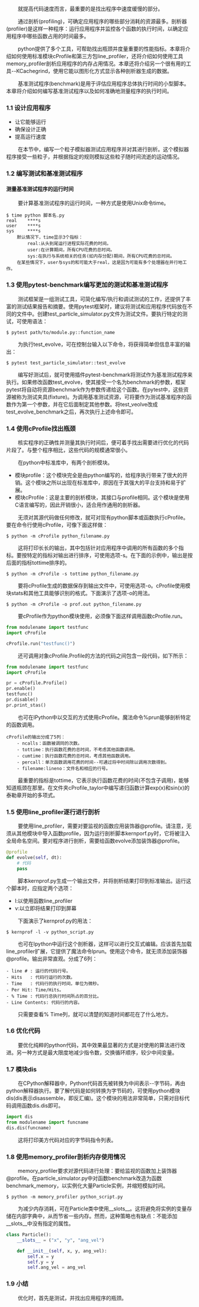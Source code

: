 &nbsp;&nbsp;&nbsp;&nbsp;&nbsp;&nbsp;&nbsp;&nbsp;就提高代码速度而言，最重要的是找出程序中速度缓慢的部分。

&nbsp;&nbsp;&nbsp;&nbsp;&nbsp;&nbsp;&nbsp;&nbsp;通过剖析(profiling)，可确定应用程序的哪些部分消耗的资源最多。剖析器(profiler)是这样一种程序：运行应用程序并监控各个函数的执行时间，以确定应用程序中哪些函数占用的时间最多。

&nbsp;&nbsp;&nbsp;&nbsp;&nbsp;&nbsp;&nbsp;&nbsp;python提供了多个工具，可帮助找出瓶颈并度量重要的性能指标。本章将介绍如何使用标准模块cProfile和第三方包line_profiler，还将介绍如何使用工具memory_profiler剖析应用程序的内存占用情况。本章还将介绍另一个很有用的工具--KCachegrind，使用它能以图形化方式显示各种剖析器生成的数据。

&nbsp;&nbsp;&nbsp;&nbsp;&nbsp;&nbsp;&nbsp;&nbsp;基准测试程序(benchmark)是用于评估应用程序总体执行时间的小型脚本。本章将介绍如何编写基准测试程序以及如何准确地测量程序的执行时间。

### 1.1 设计应用程序

- 让它能够运行
- 确保设计正确
- 提高运行速度

&nbsp;&nbsp;&nbsp;&nbsp;&nbsp;&nbsp;&nbsp;&nbsp;在本节中，编写一个粒子模拟器测试应用程序并对其进行剖析。这个模拟器程序接受一些粒子，并根据指定的规则模拟这些粒子随时间流逝的运动情况。

### 1.2 编写测试和基准测试程序

#### 测量基准测试程序的运行时间
&nbsp;&nbsp;&nbsp;&nbsp;&nbsp;&nbsp;&nbsp;&nbsp;要计算基准测试程序的运行时间，一种方式是使用Unix命令time。
```
$ time python 脚本名.py
real    ****s
user    ****s
sys     ****s
    默认情况下，time显示3个指标：
        real:从头到尾运行进程实际花费的时间。
        user:在计算期间，所有CPU花费的总时间。
        sys:在执行与系统相关的任务(如内存分配)期间，所有CPU花费的总时间。
    在某些情况下，user与sys的和可能大于real，这是因为可能有多个处理器在并行地工作。
```

### 1.3 使用pytest-benchmark编写更加的测试和基准测试程序

&nbsp;&nbsp;&nbsp;&nbsp;&nbsp;&nbsp;&nbsp;&nbsp;测试框架是一组测试工具，可简化编写/执行和调试测试的工作，还提供了丰富的测试结果报告和摘要。使用pytest框架时，建议将测试和应用程序代码放在不同的文件中。创建test_particle_simulator.py文件为测试文件。要执行特定的测试，可使用语法：
```
$ pytest path/to/module.py::function_name
```
&nbsp;&nbsp;&nbsp;&nbsp;&nbsp;&nbsp;&nbsp;&nbsp;为执行test_evolve，可在控制台输入以下命令，将获得简单但信息丰富的输出：
```
$ pytest test_particle_simulator::test_evolve
```
&nbsp;&nbsp;&nbsp;&nbsp;&nbsp;&nbsp;&nbsp;&nbsp;编写好测试后，就可使用插件pytest-benchmark将测试作为基准测试程序来执行。如果修改函数test_evolve，使其接受一个名为benchmark的参数，框架pytest将自动将资源benchmark作为参数传递给这个函数。在pytest中，这些资源被称为测试夹具(fixture)。为调用基准测试资源，可将要作为测试基准程序的函数作为第一个参数，并在它后面制定其他参数。将test_veolve改成test_evolve_benchmark之后，再次执行上述命令即可。

### 1.4 使用cProfile找出瓶颈

&nbsp;&nbsp;&nbsp;&nbsp;&nbsp;&nbsp;&nbsp;&nbsp;核实程序的正确性并测量其执行时间后，便可着手找出需要进行优化的代码片段了。与整个程序相比，这些代码的规模通常很小。

&nbsp;&nbsp;&nbsp;&nbsp;&nbsp;&nbsp;&nbsp;&nbsp;在python中标准库中，有两个剖析模块。
- 模块profile：这个模块完全是由python编写的，给程序执行带来了很大的开销。这个模块之所以出现在标准库中，原因在于其强大的平台支持和易于扩展。
- 模块cProfile：这是主要的剖析模块，其接口与profile相同。这个模块是使用C语言编写的，因此开销很小，适合用作通用的剖析器。

&nbsp;&nbsp;&nbsp;&nbsp;&nbsp;&nbsp;&nbsp;&nbsp;无须对其源代码做任何修改，就可对现有python脚本或函数执行cProfile。要在命令行使用cProfile，可像下面这样做：
```
$ python -m cProfile python_filename.py
```
&nbsp;&nbsp;&nbsp;&nbsp;&nbsp;&nbsp;&nbsp;&nbsp;这将打印长长的输出，其中包括针对应用程序中调用的所有函数的多个指标。要按特定的指标对输出进行排序，可使用选项-s。在下面的示例中，输出是按后面的指标tottime排序的。
```
$ python -m cProfile -s tottime python_filename.py
```
&nbsp;&nbsp;&nbsp;&nbsp;&nbsp;&nbsp;&nbsp;&nbsp;要将cProfile生成的数据保存到输出文件中，可使用选项-o。cProfile使用模块stats和其他工具能够识别的格式。下面演示了选项-o的用法。
```
$ python -m cProfile -o prof.out python_filename.py
```
&nbsp;&nbsp;&nbsp;&nbsp;&nbsp;&nbsp;&nbsp;&nbsp;要cProfile作为python模块使用，必须像下面这样调用函数cProfile.run。
```py
from modulename import testfunc
import cProfile

cProfile.run("testfunc()")
```
&nbsp;&nbsp;&nbsp;&nbsp;&nbsp;&nbsp;&nbsp;&nbsp;还可调用对象cProfile.Profile的方法的代码之间包含一段代码，如下所示：
```py
from modulename import testfunc
import cProfile

pr = cProfile.Profile()
pr.enable()
testfunc()
pr.disable()
pr.print_stas()
```
&nbsp;&nbsp;&nbsp;&nbsp;&nbsp;&nbsp;&nbsp;&nbsp;也可在IPython中以交互的方式使用cProfile。魔法命令%prun能够剖析特定的函数调用。
```text
cProfile的输出分成了5列：
    - ncalls：函数被调同的次数。
    - tottime：执行函数花费的总时间，不考虑其他函数调用。
    - cumtime：执行函数花费的总时间，考虑其他函数调用。
    - percall：单次函数调用花费的时间--可通过将中时间除以调用次数得到。
    - filename:lineno：文件名和相应的行号。
```
&nbsp;&nbsp;&nbsp;&nbsp;&nbsp;&nbsp;&nbsp;&nbsp;最重要的指标是tottime，它表示执行函数花费的时间(不包含子调用)，能够知道瓶颈在那里。在文件夹cProfile_taylor中编写递归函数计算exp(x)和sin(x)的泰勒章开始的多项式。

### 1.5 使用line_profiler逐行进行剖析

&nbsp;&nbsp;&nbsp;&nbsp;&nbsp;&nbsp;&nbsp;&nbsp;要使用line_profiler，需要对要监视的函数应用装饰器@profile。请注意，无须从其他模块中导入函数profile，因为运行剖析脚本kernporf.py时，它将被注入全局命名空间。要对程序进行剖析，需要给函数evolve添加装饰器@profile。
```py
@profile
def evolve(self, dt):
    # 代码
    pass
```
&nbsp;&nbsp;&nbsp;&nbsp;&nbsp;&nbsp;&nbsp;&nbsp;脚本kernprof.py生成一个输出文件，并将剖析结果打印到标准输出。运行这个脚本时，应指定两个选项：
- l:以使用函数line_profiler
- v:以立即将结果打印到屏幕

&nbsp;&nbsp;&nbsp;&nbsp;&nbsp;&nbsp;&nbsp;&nbsp;下面演示了kernprof.py的用法：
```shell
$ kernprof -l -v python_script.py
```
&nbsp;&nbsp;&nbsp;&nbsp;&nbsp;&nbsp;&nbsp;&nbsp;也可在Ipython中运行这个剖析器，这样可以进行交互式编辑。应该首先加载line_profiler扩展，它提供了魔法命令lprun。使用这个命令，就无须添加装饰器@profile。输出非常直观。分成了6列：
```text
- line # : 运行的代码行号。
- Hits   : 代码行运行的次数。
- Time   : 代码行的执行时间，单位为微秒。
- Per Hit: Time/Hits。
- % Time : 代码行总执行时间所占的百分比。
- Line Contents: 代码行的内容。
```
&nbsp;&nbsp;&nbsp;&nbsp;&nbsp;&nbsp;&nbsp;&nbsp;只需要查看% Time列，就可以清楚的知道时间都花在了什么地方。

### 1.6 优化代码

&nbsp;&nbsp;&nbsp;&nbsp;&nbsp;&nbsp;&nbsp;&nbsp;要优化纯粹的python代码，其中效果最显著的方式是对使用的算法进行改进。另一种方式是最大限度地减少指令数，交换循环顺序，较少中间变量。

### 1.7 模块dis

&nbsp;&nbsp;&nbsp;&nbsp;&nbsp;&nbsp;&nbsp;&nbsp;在CPython解释器中，Python代码首先被转换为中间表示--字节码，再由python解释器执行。要了解代码是如何转换为字节码的，可使用python模块dis(dis表示disassemble，即反汇编)。这个模块的用法非常简单，只需对目标代码调用函数dis.dis即可。
```py
import dis
from modulename import funcname
dis.dis(funcname)
```
&nbsp;&nbsp;&nbsp;&nbsp;&nbsp;&nbsp;&nbsp;&nbsp;这将打印美方代码对应的字节码指令列表。

### 1.8 使用memory_profiler剖析内存使用情况

&nbsp;&nbsp;&nbsp;&nbsp;&nbsp;&nbsp;&nbsp;&nbsp;memory_profiler要求对源代码进行处理：要给监视的函数加上装饰器@profile。在particle_simulator.py中对函数benchmark改造为函数benchmark_memory，以实例化大量Particle实例，并缩短模拟时间。
```shell
$ python -m memory_profiler python_script.py
```
&nbsp;&nbsp;&nbsp;&nbsp;&nbsp;&nbsp;&nbsp;&nbsp;为减少内存消耗，可在Particle类中使用__slots__。这将避免将实例的变量存储在内部字典中，从而节省一些内存。然而，这种策略也有缺点：不能添加__slots__中没有指定的属性。
```py
class Particle():
    __slots__ = ("x", "y", "ang_vel")

    def __init__(self, x, y, ang_vel):
        self.x = y
        self.y = y
        self.ang_vel = ang_vel
```

### 1.9 小结

&nbsp;&nbsp;&nbsp;&nbsp;&nbsp;&nbsp;&nbsp;&nbsp;优化时，首先是测试，并找出应用程序的瓶颈。
